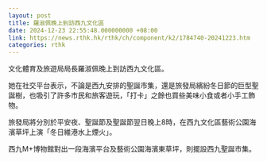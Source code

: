 ```yaml
---
layout: post
title: 羅淑佩晚上到訪西九文化區
date: 2024-12-23 22:55:48.000000000 +08:00
link: https://news.rthk.hk/rthk/ch/component/k2/1784740-20241223.htm
categories: rthk
---
```


文化體育及旅遊局局長羅淑佩晚上到訪西九文化區。

她在社交平台表示，不論是西九安排的聖誕市集，還是旅發局繽紛冬日節的巨型聖誕樹，也吸引了許多市民和旅客遊玩，「打卡」之餘也買些美味小食或者小手工飾物。

旅發局將分別於平安夜、聖誕節及聖誕節翌日晚上8時，在西九文化區藝術公園海濱草坪上演「冬日維港水上煙火」。

西九M+博物館對出一段海濱平台及藝術公園海濱東草坪，則擺設西九聖誕市集。
